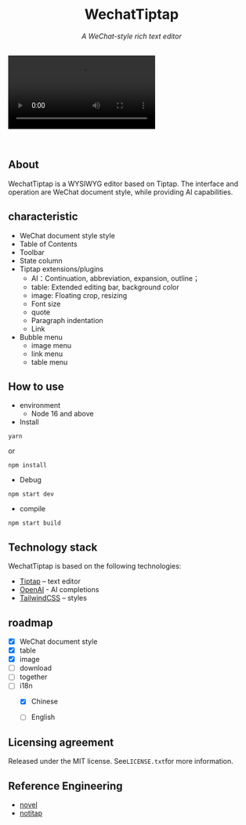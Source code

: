 <div align="center">
<h1 align="center">WechatTiptap</h1>
<span><i>A WeChat-style rich text editor</i></span>
</div>
<br/>

 <video  src="https://user-images.githubusercontent.com/74090594/279589586-c4916f1a-6704-4e45-b9ed-e841f654b194.mp4" type="video/mp4"> </video> 

<br/>

## About
WechatTiptap is a WYSIWYG editor based on Tiptap. The interface and operation are WeChat document style, while providing AI capabilities.

## characteristic
- WeChat document style style
- Table of Contents
- Toolbar
- State column
- Tiptap extensions/plugins
  - AI：Continuation, abbreviation, expansion, outline；
  - table: Extended editing bar, background color
  - image: Floating crop, resizing
  - Font size
  - quote
  - Paragraph indentation
  - Link
- Bubble menu
  - image menu
  - link menu
  - table menu

## How to use
- environment
  - Node 16 and above
- Install
```
yarn

```
or
```
npm install
```
- Debug
```
npm start dev
```
- compile
```
npm start build
```

## Technology stack
WechatTiptap is based on the following technologies:
- [Tiptap](https://tiptap.dev/) – text editor
- [OpenAI](https://openai.com/) - AI completions
- [TailwindCSS](https://tailwindcss.com/) – styles


## roadmap
- [x] WeChat document style
- [x] table
- [x] image
- [ ] download
- [ ] together
- [ ] i18n
  - [x] Chinese
  - [ ] English


## Licensing agreement
Released under the MIT license. See`LICENSE.txt`for more information.

## Reference Engineering
- [novel](https://github.com/steven-tey/novel)
- [notitap](https://github.com/sereneinserenade/notitap)

